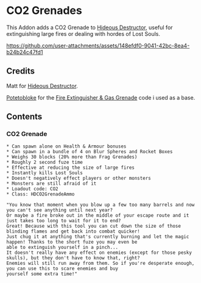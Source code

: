 # CO2 Grenades

This Addon adds a CO2 Grenade to [Hideous Destructor](https://codeberg.org/mc776/HideousDestructor), useful for extinguishing large fires or dealing with hordes of Lost Souls.

https://github.com/user-attachments/assets/148efdf0-9041-42bc-8ea4-b24b24c47fd1

## Credits

Matt for [Hideous Destructor](https://codeberg.org/mc776/HideousDestructor).

[Potetobloke](https://github.com/Potetobloke) for the [Fire Extinguisher & Gas Grenade](https://github.com/Potetobloke/PB_HDAddon_Bangers-And-Mash) code i used as a base.

## Contents

### CO2 Grenade

    * Can spawn alone on Health & Armour bonuses
    * Can spawn in a bundle of 4 on Blur Spheres and Rocket Boxes
    * Weighs 30 blocks (20% more than Frag Grenades)
    * Roughly 2 second fuze time
    * Effective at reducing the size of large fires
    * Instantly kills Lost Souls
    * Doesn't negatively effect players or other monsters
    * Monsters are still afraid of it
    * Loadout code: CO2
    * Class: HDCO2GrenadeAmmo

    "You know that moment when you blow up a few too many barrels and now you can't see anything until next year?
    Or maybe a fire broke out in the middle of your escape route and it just takes too long to wait for it to end?
    Great! Because with this tool you can cut down the size of those blinding flames and get back into combat quicker!
    Just chug it at anything that's currently burning and let the magic happen! Thanks to the short fuze you may even be
    able to extinguish yourself in a pinch...
    It doesn't really have any effect on enemies (except for those pesky skulls), but they don't have to know that, right?
    Enemies will still run away from them. So if you're desperate enough, you can use this to scare enemies and buy
    yourself some extra time!"

